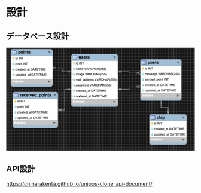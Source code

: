 # 設計

## データベース設計
![データベース設計](database_design.png)

## API設計
https://chiharakenta.github.io/unipos-clone_api-document/